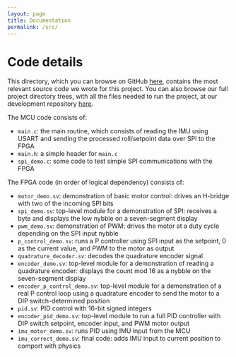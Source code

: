 ```yaml
---
layout: page
title: Documentation
permalink: /src/
---
```


# Code details
This directory, which you can browse on GitHub [here](https://github.com/GabrielKS/microps-cat-portfolio/tree/main/src), contains the most relevant source code we wrote for this project. You can also browse our full project directory trees, with all the files needed to run the project, at our development repository [here](https://github.com/GabrielKS/microps-cat).

The MCU code consists of:

  * `main.c`: the main routine, which consists of reading the IMU using USART and sending the processed roll/setpoint data over SPI to the FPGA
  * `main.h`: a simple header for `main.c`
  * `spi_demo.c`: some code to test simple SPI communications with the FPGA

The FPGA code (in order of logical dependency) consists of:

  * `motor_demo.sv`: demonstration of basic motor control: drives an H-bridge with two of the incoming SPI bits
  * `spi_demo.sv`: top-level module for a demonstration of SPI: receives a byte and displays the low nybble on a seven-segment display
  * `pwm_demo.sv`: demonstration of PWM: drives the motor at a duty cycle depending on the SPI input nybble
  * `p_control_demo.sv`: runs a P controller using SPI input as the setpoint, 0 as the current value, and PWM to the motor as output
  * `quadrature_decoder.sv`: decodes the quadrature encoder signal
  * `encoder_demo.sv`: top-level module for a demonstration of reading a quadrature encoder: displays the count mod 16 as a nybble on the seven-segment display
  * `encoder_p_control_demo.sv`: top-level module for a demonstration of a real P control loop using a quadrature encoder to send the motor to a DIP switch-determined position
  * `pid.sv`: PID control with 16-bit signed integers
  * `encoder_pid_demo.sv`: top-level module to run a full PID controller with DIP switch setpoint, encoder input, and PWM motor output
  * `imu_motor_demo.sv`: runs PID using IMU input from the MCU
  * `imu_correct_demo.sv`: final code: adds IMU input to current position to comport with physics
